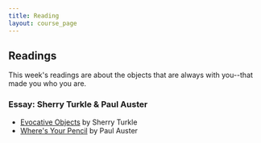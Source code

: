 ```yaml
---
title: Reading
layout: course_page
---
```

## Readings

This week's readings are about the objects that are always with you--that made you who you are.

### Essay: Sherry Turkle & Paul Auster
- [Evocative Objects](http://courses.ischool.berkeley.edu/i290-2/s08/readings/Turkle_Evocative_Objects.pdf) by Sherry Turkle
- [Where's Your Pencil](https://www.dropbox.com/s/a458ehyq0j33snc/Whats%20Your%20Pencil.pdf) by Paul Auster

